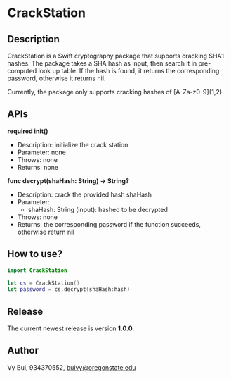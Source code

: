 # CrackStation

## Description
CrackStation is a Swift cryptography package that supports cracking SHA1 hashes. The package takes a SHA hash as input, then search it in pre-computed look up table. If the hash is found, it returns the corresponding password, otherwise it returns nil.

Currently, the package only supports cracking hashes of [A-Za-z0-9]{1,2}.

## APIs
**required init()**
- Description: initialize the crack station
- Parameter: none
- Throws: none
- Returns: none

**func decrypt(shaHash: String) -> String?**
- Description: crack the provided hash shaHash
- Parameter:
  - shaHash: String (input): hashed to be decrypted
- Throws: none
- Returns: the corresponding password if the function succeeds, otherwise return nil


## How to use?
```swift
import CrackStation

let cs = CrackStation()
let password = cs.decrypt(shaHash:hash)
```



## Release
The current newest release is version **1.0.0**.

## Author
Vy Bui, 934370552, buivy@oregonstate.edu
